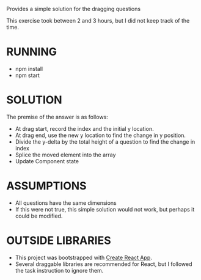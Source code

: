 Provides a simple solution for the dragging questions

This exercise took between 2 and 3 hours, but I did not keep track of the time.

RUNNING
=======
* npm install
* npm start

SOLUTION
========
The premise of the answer is as follows:
* At drag start, record the index and the initial y location.
* At drag end, use the new y location to find the change in y position.
* Divide the y-delta by the total height of a question to find the change in index
* Splice the moved element into the array
* Update Component state

ASSUMPTIONS
===========
* All questions have the same dimensions
* If this were not true, this simple solution would not work, but perhaps it could be modified.

OUTSIDE LIBRARIES
=================
* This project was bootstrapped with [Create React App](https://github.com/facebookincubator/create-react-app).
* Several draggable libraries are recommended for React, but I followed the task instruction to ignore them.

